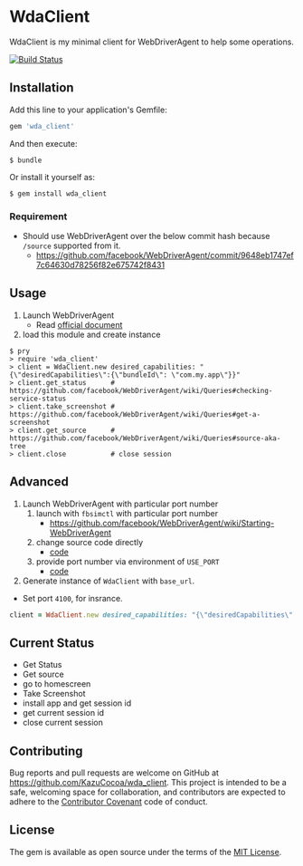 # WdaClient

WdaClient is my minimal client for WebDriverAgent to help some operations.

[![Build Status](https://travis-ci.org/KazuCocoa/wda_client.svg?branch=master)](https://travis-ci.org/KazuCocoa/wda_client)

## Installation

Add this line to your application's Gemfile:

```ruby
gem 'wda_client'
```

And then execute:

    $ bundle

Or install it yourself as:

    $ gem install wda_client

### Requirement
- Should use WebDriverAgent over the below commit hash because `/source` supported from it.
    - https://github.com/facebook/WebDriverAgent/commit/9648eb1747ef7c64630d78256f82e675742f8431

## Usage

1. Launch WebDriverAgent
    - Read [official document](https://github.com/facebook/WebDriverAgent)
2. load this module and create instance
```
$ pry
> require 'wda_client'
> client = WdaClient.new desired_capabilities: "{\"desiredCapabilities\":{\"bundleId\": \"com.my.app\"}}"
> client.get_status      # https://github.com/facebook/WebDriverAgent/wiki/Queries#checking-service-status
> client.take_screenshot # https://github.com/facebook/WebDriverAgent/wiki/Queries#get-a-screenshot
> client.get_source      # https://github.com/facebook/WebDriverAgent/wiki/Queries#source-aka-tree
> client.close           # close session
```

## Advanced
1. Launch WebDriverAgent with particular port number
    1. launch with `fbsimctl` with particular port number
        - https://github.com/facebook/WebDriverAgent/wiki/Starting-WebDriverAgent
    2. change source code directly
        - [code](https://github.com/facebook/WebDriverAgent/blob/4addbcd4a3d9e5ec6241ac4ad3830227f2f4ccd4/WebDriverAgentLib/Utilities/FBConfiguration.m#L16)
    3. provide port number via environment of `USE_PORT`
        - [code](https://github.com/facebook/WebDriverAgent/blob/4addbcd4a3d9e5ec6241ac4ad3830227f2f4ccd4/WebDriverAgentLib/Utilities/FBConfiguration.m#L36)
2. Generate instance of `WdaClient` with `base_url`.
- Set port `4100`, for insrance.

```ruby
client = WdaClient.new desired_capabilities: "{\"desiredCapabilities\":{\"bundleId\": \"com.my.app\"}}", base_url: 'http://localhost:4100'
```

## Current Status

- Get Status
- Get source
- go to homescreen
- Take Screenshot
- install app and get session id
- get current session id
- close current session

## Contributing

Bug reports and pull requests are welcome on GitHub at https://github.com/KazuCocoa/wda_client. This project is intended to be a safe, welcoming space for collaboration, and contributors are expected to adhere to the [Contributor Covenant](http://contributor-covenant.org) code of conduct.

## License

The gem is available as open source under the terms of the [MIT License](http://opensource.org/licenses/MIT).
